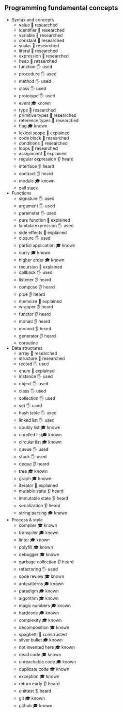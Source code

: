 ## Programming fundamental concepts

- Syntax and concepts
  - value 🔬 researched
  - identifier 🔬 researched
  - variable 🔬 researched
  - constant 🔬 researched
  - scalar 🔬 researched
  - literal 🔬 researched
  - expression 🔬 researched
  - heap 🔬 researched
  - function 🖐️ used
  - procedure 🖐️ used
  - method 🖐️ used
  - class 🖐️ used
  - prototype 🖐️ used
  - event 🎓 known
  - type 🔬 researched
  - primitive types 🔬 researched
  - reference types 🔬 researched
  - flag 🎓 known
  - lexical scope 🙋 explained
  - code block 🔬 researched
  - conditions 🔬 researched
  - loops 🔬 researched
  - assignment 🙋 explained
  - regular expression 👂 heard
  - interface 👂 heard
  - contract 👂 heard
  - module 🎓 known
  - call stack
- Functions
  - signature 🖐️ used
  - argument 🖐️ used
  - parameter 🖐️ used
  - pure function 🙋 explained
  - lambda expression 🖐️ used
  - side effects 🙋 explained
  - closure 🖐️ used
  - partial application 🎓 known
  - curry 🎓 known
  - higher order 🎓 known
  - recursion 🙋 explained
  - callback 🖐️ used
  - listener 👂 heard
  - compose 👂 heard
  - pipe 👂 heard
  - memoize 🙋 explained
  - wrapper 👂 heard
  - functor 👂 heard
  - monad 👂 heard
  - monoid 👂 heard
  - generator 👂 heard
  - coroutine
- Data structures
  - array 🔬 researched
  - structure 🔬 researched
  - record 🖐️ used
  - enum 🙋 explained
  - instance 🖐️ used
  - object 🖐️ used
  - class 🖐️ used
  - collection 🖐️ used
  - set 🖐️ used
  - hash table 🖐️ used
  - linked list 🖐️ used
  - doubly list 🎓 known
  - unrolled list🎓 known
  - circular list 🎓 known
  - queue 🖐️ used
  - stack 🖐️ used
  - deque 👂 heard
  - tree 🎓 known
  - graph 🎓 known
  - iterator 🙋 explained
  - mutable state 👂 heard
  - immutable state 👂 heard
  - serialization 👂 heard
  - string parsing 🎓 known
- Process & style
  - compiler 🎓 known
  - transpiler 🎓 known
  - linter 🎓 known
  - polyfill 🎓 known
  - debugger 🎓 known
  - garbage collection 👂 heard
  - refactoring 🖐️ used
  - code review 🎓 known
  - antipatterns 🎓 known
  - paradigm 🎓 known
  - algorithm 🎓 known
  - magic numbers 🎓 known
  - hardcode 🎓 known
  - complexity 🎓 known
  - decomposition 🎓 known
  - spaghetti 🚀 constructed
  - silver bullet 🎓 known
  - not invented here 🎓 known
  - dead code 🎓 known
  - unreachable code 🎓 known
  - duplicate code 🎓 known
  - exception 🎓 known
  - return early 👂 heard
  - unittest 👂 heard 
  - git 🎓 known
  - github 🎓 known
